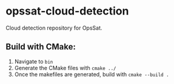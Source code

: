 # opssat-cloud-detection
Cloud detection repository for OpsSat.

## Build with CMake:

1. Navigate to `bin`
2. Generate the CMake files with `cmake ../`
3. Once the makefiles are generated, build with `cmake --build .`